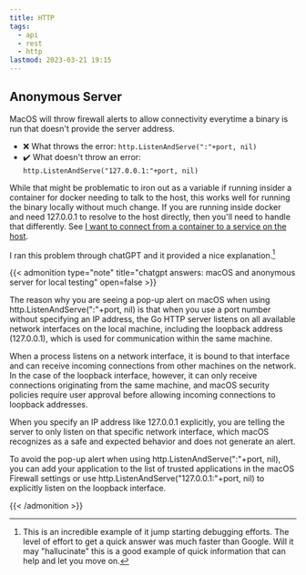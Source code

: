 ```yaml
---
title: HTTP
tags:
  - api
  - rest
  - http
lastmod: 2023-03-21 19:15
---
```


## Anonymous Server

MacOS will throw firewall alerts to allow connectivity everytime a binary is run that doesn't provide the server address.

- ❌ What throws the error: `http.ListenAndServe(":"+port, nil)`
- ✔️ What doesn't throw an error: `http.ListenAndServe("127.0.0.1:"+port, nil)`

While that might be problematic to iron out as a variable if running insider a container for docker needing to talk to the host, this works well for running the binary locally without much change.
If you are running inside docker and need 127.0.0.1 to resolve to the host directly, then you'll need to handle that differently.
See [I want to connect from a container to a service on the host](https://docs.docker.com/desktop/networking/#i-want-to-connect-from-a-container-to-a-service-on-the-host).

I ran this problem through chatGPT and it provided a nice explanation.[^chatgpt-debugging]

{{< admonition type="note" title="chatgpt answers: macOS and anonymous server for local testing" open=false >}}

The reason why you are seeing a pop-up alert on macOS when using http.ListenAndServe(":"+port, nil) is that when you use a port number without specifying an IP address, the Go HTTP server listens on all available network interfaces on the local machine, including the loopback address (127.0.0.1), which is used for communication within the same machine.

When a process listens on a network interface, it is bound to that interface and can receive incoming connections from other machines on the network. In the case of the loopback interface, however, it can only receive connections originating from the same machine, and macOS security policies require user approval before allowing incoming connections to loopback addresses.

When you specify an IP address like 127.0.0.1 explicitly, you are telling the server to only listen on that specific network interface, which macOS recognizes as a safe and expected behavior and does not generate an alert.

To avoid the pop-up alert when using http.ListenAndServe(":"+port, nil), you can add your application to the list of trusted applications in the macOS Firewall settings or use http.ListenAndServe("127.0.0.1:"+port, nil) to explicitly listen on the loopback interface.

{{< /admonition >}}

[^chatgpt-debugging]: This is an incredible example of it jump starting debugging efforts. The level of effort to get a quick answer was much faster than Google. Will it may "hallucinate" this is a good example of quick information that can help and let you move on.
